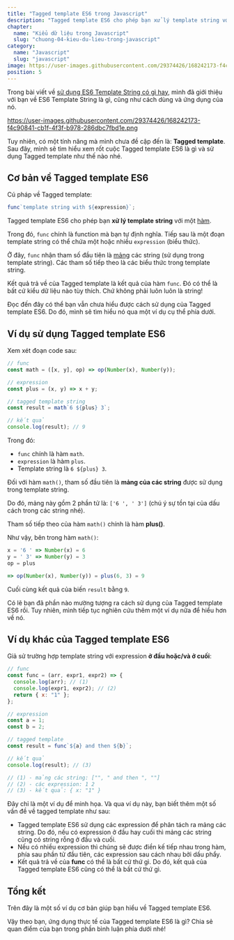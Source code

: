 ```yaml
---
title: "Tagged template ES6 trong Javascript"
description: "Tagged template ES6 cho phép bạn xử lý template string với một hàm."
chapter:
  name: "Kiểu dữ liệu trong Javascript"
  slug: "chuong-04-kieu-du-lieu-trong-javascript"
category:
  name: "Javascript"
  slug: "javascript"
image: https://user-images.githubusercontent.com/29374426/168242173-f4c90841-cb1f-4f3f-b978-286dbc7fbd1e.png
position: 5
---
```


Trong bài viết về [sử dụng ES6 Template String có gì hay](/bai-viet/javascript/es6-template-string-trong-javascript), mình đã giới thiệu với bạn về ES6 Template String là gì, cũng như cách dùng và ứng dụng của nó.

https://user-images.githubusercontent.com/29374426/168242173-f4c90841-cb1f-4f3f-b978-286dbc7fbd1e.png

Tuy nhiên, có một tính năng mà mình chưa đề cập đến là: **Tagged template**. Sau đây, mình sẽ tìm hiểu xem rốt cuộc Tagged template ES6 là gì và sử dụng Tagged template như thế nào nhé.

## Cơ bản về Tagged template ES6

Cú pháp về Tagged template:

```js
func`template string with ${expression}`;
```

Tagged template ES6 cho phép bạn **xử lý template string** với một [hàm](/bai-viet/javascript/ham-trong-javascript/).

Trong đó, `func` chính là function mà bạn tự định nghĩa. Tiếp sau là một đoạn template string có thể chứa một hoặc nhiều `expression` (biểu thức).

Ở đây, `func` nhận tham số đầu tiên là [mảng](/bai-viet/javascript/mang-array-trong-javascript) các string (sử dụng trong template string). Các tham số tiếp theo là các biểu thức trong template string.

Kết quả trả về của Tagged template là kết quả của hàm `func`. Đó có thể là bất cứ kiểu dữ liệu nào tùy thích. Chứ không phải luôn luôn là string!

Đọc đến đây có thể bạn vẫn chưa hiểu được cách sử dụng của Tagged template ES6. Do đó, mình sẽ tìm hiểu nó qua một ví dụ cụ thể phía dưới.

## Ví dụ sử dụng Tagged template ES6

Xem xét đoạn code sau:

```js
// func
const math = ([x, y], op) => op(Number(x), Number(y));

// expression
const plus = (x, y) => x + y;

// tagged template string
const result = math`6 ${plus} 3`;

// kết quả
console.log(result); // 9
```

Trong đó:

- `func` chính là hàm `math`.
- `expression` là hàm `plus`.
- Template string là `6 ${plus} 3`.

Đối với hàm `math()`, tham số đầu tiên là **mảng của các string** được sử dụng trong template string.

Do đó, mảng này gồm 2 phần tử là: `['6 ', ' 3']` (chú ý sự tồn tại của dấu cách trong các string nhé).

Tham số tiếp theo của hàm `math()` chính là hàm **plus()**.

Như vậy, bên trong hàm `math()`:

```js
x = '6 ' => Number(x) = 6
y = ' 3' => Number(y) = 3
op = plus

=> op(Number(x), Number(y)) = plus(6, 3) = 9
```

Cuối cùng kết quả của biến `result` bằng `9`.

Có lẽ bạn đã phần nào mường tượng ra cách sử dụng của Tagged template ES6 rồi. Tuy nhiên, mình tiếp tục nghiên cứu thêm một ví dụ nữa để hiểu hơn về nó.

## Ví dụ khác của Tagged template ES6

Giả sử trường hợp template string với expression **ở đầu hoặc/và ở cuối**:

```js
// func
const func = (arr, expr1, expr2) => {
  console.log(arr); // (1)
  console.log(expr1, expr2); // (2)
  return { x: "1" };
};

// expression
const a = 1;
const b = 2;

// tagged template
const result = func`${a} and then ${b}`;

// kết quả
console.log(result); // (3)

// (1) - mảng các string: ["", " and then ", ""]
// (2) - các expression: 1 2
// (3) - kết quả: { x: "1" }
```

Đây chỉ là một ví dụ để minh họa. Và qua ví dụ này, bạn biết thêm một số vấn đề về tagged template như sau:

- Tagged template ES6 sử dụng các expression để phân tách ra mảng các string. Do đó, nếu có expression ở đầu hay cuối thì mảng các string cũng có string rỗng ở đầu và cuối.
- Nếu có nhiều expression thì chúng sẽ được điền kế tiếp nhau trong hàm, phía sau phần tử đầu tiên, các expression sau cách nhau bởi dấu phẩy.
- Kết quả trả về của **func** có thể là bất cứ thứ gì. Do đó, kết quả của Tagged template ES6 cũng có thể là bất cứ thứ gì.

## Tổng kết

Trên đây là một số ví dụ cơ bản giúp bạn hiểu về Tagged template ES6.

Vậy theo bạn, ứng dụng thực tế của Tagged template ES6 là gì? Chia sẻ quan điểm của bạn trong phần bình luận phía dưới nhé!
